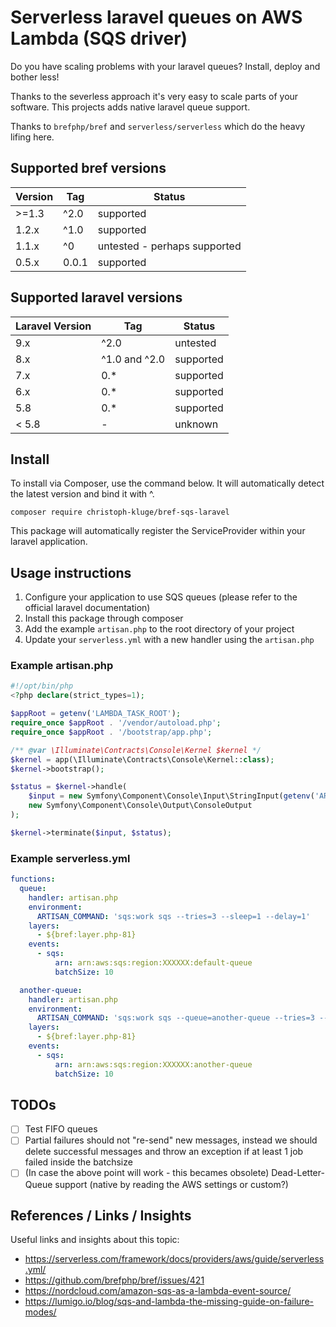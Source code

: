 # Serverless laravel queues on AWS Lambda (SQS driver)

Do you have scaling problems with your laravel queues? Install, deploy and bother less!

Thanks to the severless approach it's very easy to scale parts of your software. This projects adds native laravel queue
support.

Thanks to `brefphp/bref` and `serverless/serverless` which do the heavy lifing here.

## Supported bref versions

| Version | Tag | Status                       |
|---------|-----| ---                          |
| >=1.3   | ^2.0 | supported                    |
| 1.2.x   | ^1.0 | supported                    |
| 1.1.x   | ^0  | untested - perhaps supported |
| 0.5.x   | 0.0.1 | supported                    |

## Supported laravel versions

| Laravel Version | Tag           | Status    |
|-----------------|---------------|-----------|
| 9.x             | ^2.0          | untested  |
| 8.x             | ^1.0 and ^2.0 | supported |
| 7.x             | 0.*           | supported |
| 6.x             | 0.*           | supported |
| 5.8             | 0.*           | supported |
| < 5.8           | -             | unknown   |

## Install

To install via Composer, use the command below. It will automatically detect the latest version and bind it with ^.

```
composer require christoph-kluge/bref-sqs-laravel
```

This package will automatically register the ServiceProvider within your laravel application.

## Usage instructions

1. Configure your application to use SQS queues (please refer to the official laravel documentation)
2. Install this package through composer
3. Add the example `artisan.php` to the root directory of your project
4. Update your `serverless.yml` with a new handler using the `artisan.php`

### Example artisan.php

```php
#!/opt/bin/php
<?php declare(strict_types=1);

$appRoot = getenv('LAMBDA_TASK_ROOT');
require_once $appRoot . '/vendor/autoload.php';
require_once $appRoot . '/bootstrap/app.php';

/** @var \Illuminate\Contracts\Console\Kernel $kernel */
$kernel = app(\Illuminate\Contracts\Console\Kernel::class);
$kernel->bootstrap();

$status = $kernel->handle(
    $input = new Symfony\Component\Console\Input\StringInput(getenv('ARTISAN_COMMAND')),
    new Symfony\Component\Console\Output\ConsoleOutput
);

$kernel->terminate($input, $status);

```

### Example serverless.yml

```yaml
functions:
  queue:
    handler: artisan.php
    environment:
      ARTISAN_COMMAND: 'sqs:work sqs --tries=3 --sleep=1 --delay=1'
    layers:
      - ${bref:layer.php-81}
    events:
      - sqs:
          arn: arn:aws:sqs:region:XXXXXX:default-queue
          batchSize: 10

  another-queue:
    handler: artisan.php
    environment:
      ARTISAN_COMMAND: 'sqs:work sqs --queue=another-queue --tries=3 --sleep=1 --delay=1'
    layers:
      - ${bref:layer.php-81}
    events:
      - sqs:
          arn: arn:aws:sqs:region:XXXXXX:another-queue
          batchSize: 10
```

## TODOs

* [ ] Test FIFO queues
* [ ] Partial failures should not "re-send" new messages, instead we should delete successful messages and throw an
  exception if at least 1 job failed inside the batchsize
* [ ] (In case the above point will work - this becames obsolete) Dead-Letter-Queue support (native by reading the AWS
  settings or custom?)

## References / Links / Insights

Useful links and insights about this topic:

* https://serverless.com/framework/docs/providers/aws/guide/serverless.yml/
* https://github.com/brefphp/bref/issues/421
* https://nordcloud.com/amazon-sqs-as-a-lambda-event-source/
* https://lumigo.io/blog/sqs-and-lambda-the-missing-guide-on-failure-modes/
